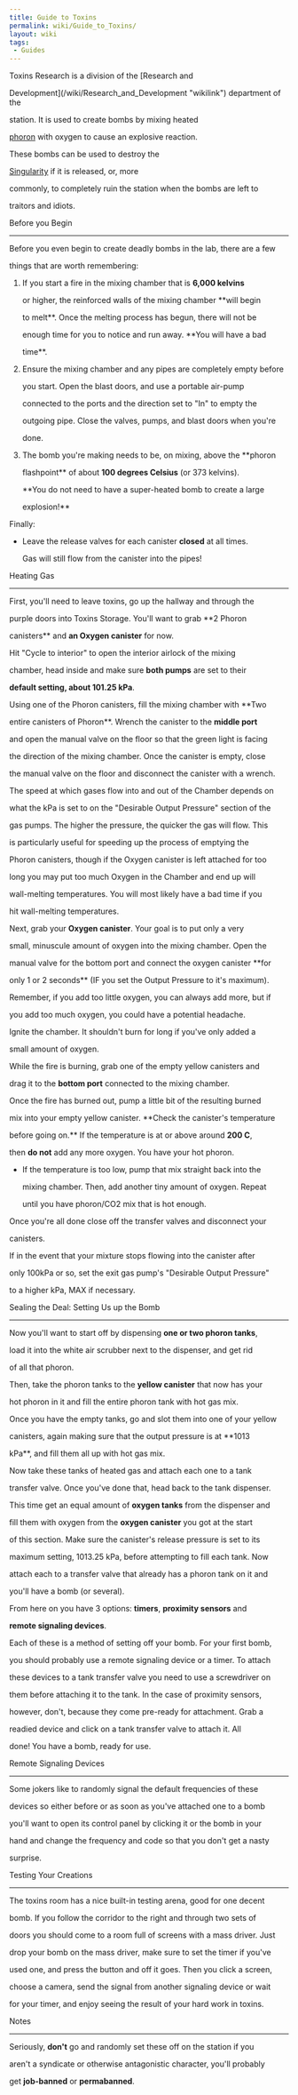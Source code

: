 ```yaml
---
title: Guide to Toxins
permalink: wiki/Guide_to_Toxins/
layout: wiki
tags:
 - Guides
---
```


Toxins Research is a division of the [Research and
Development](/wiki/Research_and_Development "wikilink") department of the
station. It is used to create bombs by mixing heated
[phoron](phoron "wikilink") with oxygen to cause an explosive reaction.
These bombs can be used to destroy the
[Singularity](/wiki/Singularity "wikilink") if it is released, or, more
commonly, to completely ruin the station when the bombs are left to
traitors and idiots.

Before you Begin
----------------

Before you even begin to create deadly bombs in the lab, there are a few
things that are worth remembering:

1.  If you start a fire in the mixing chamber that is **6,000 kelvins**
    or higher, the reinforced walls of the mixing chamber **will begin
    to melt**. Once the melting process has begun, there will not be
    enough time for you to notice and run away. **You will have a bad
    time**.
2.  Ensure the mixing chamber and any pipes are completely empty before
    you start. Open the blast doors, and use a portable air-pump
    connected to the ports and the direction set to "In" to empty the
    outgoing pipe. Close the valves, pumps, and blast doors when you're
    done.
3.  The bomb you're making needs to be, on mixing, above the **phoron
    flashpoint** of about **100 degrees Celsius** (or 373 kelvins).
    **You do not need to have a super-heated bomb to create a large
    explosion!**

Finally:

-   Leave the release valves for each canister **closed** at all times.
    Gas will still flow from the canister into the pipes!

Heating Gas
-----------

First, you'll need to leave toxins, go up the hallway and through the
purple doors into Toxins Storage. You'll want to grab **2 Phoron
canisters** and **an Oxygen canister** for now.

Hit "Cycle to interior" to open the interior airlock of the mixing
chamber, head inside and make sure **both pumps** are set to their
**default setting, about 101.25 kPa**.

Using one of the Phoron canisters, fill the mixing chamber with **Two
entire canisters of Phoron**. Wrench the canister to the **middle port**
and open the manual valve on the floor so that the green light is facing
the direction of the mixing chamber. Once the canister is empty, close
the manual valve on the floor and disconnect the canister with a wrench.

The speed at which gases flow into and out of the Chamber depends on
what the kPa is set to on the "Desirable Output Pressure" section of the
gas pumps. The higher the pressure, the quicker the gas will flow. This
is particularly useful for speeding up the process of emptying the
Phoron canisters, though if the Oxygen canister is left attached for too
long you may put too much Oxygen in the Chamber and end up will
wall-melting temperatures. You will most likely have a bad time if you
hit wall-melting temperatures.

Next, grab your **Oxygen canister**. Your goal is to put only a very
small, minuscule amount of oxygen into the mixing chamber. Open the
manual valve for the bottom port and connect the oxygen canister **for
only 1 or 2 seconds** (IF you set the Output Pressure to it's maximum).
Remember, if you add too little oxygen, you can always add more, but if
you add too much oxygen, you could have a potential headache.

Ignite the chamber. It shouldn't burn for long if you've only added a
small amount of oxygen.

While the fire is burning, grab one of the empty yellow canisters and
drag it to the **bottom port** connected to the mixing chamber.

Once the fire has burned out, pump a little bit of the resulting burned
mix into your empty yellow canister. **Check the canister's temperature
before going on.** If the temperature is at or above around **200 C**,
then **do not** add any more oxygen. You have your hot phoron.

-   If the temperature is too low, pump that mix straight back into the
    mixing chamber. Then, add another tiny amount of oxygen. Repeat
    until you have phoron/CO2 mix that is hot enough.

Once you're all done close off the transfer valves and disconnect your
canisters.

If in the event that your mixture stops flowing into the canister after
only 100kPa or so, set the exit gas pump's "Desirable Output Pressure"
to a higher kPa, MAX if necessary.

Sealing the Deal: Setting Us up the Bomb
----------------------------------------

Now you'll want to start off by dispensing **one or two phoron tanks**,
load it into the white air scrubber next to the dispenser, and get rid
of all that phoron.

Then, take the phoron tanks to the **yellow canister** that now has your
hot phoron in it and fill the entire phoron tank with hot gas mix.

Once you have the empty tanks, go and slot them into one of your yellow
canisters, again making sure that the output pressure is at **1013
kPa**, and fill them all up with hot gas mix.

Now take these tanks of heated gas and attach each one to a tank
transfer valve. Once you've done that, head back to the tank dispenser.

This time get an equal amount of **oxygen tanks** from the dispenser and
fill them with oxygen from the **oxygen canister** you got at the start
of this section. Make sure the canister's release pressure is set to its
maximum setting, 1013.25 kPa, before attempting to fill each tank. Now
attach each to a transfer valve that already has a phoron tank on it and
you'll have a bomb (or several).

From here on you have 3 options: **timers**, **proximity sensors** and
**remote signaling devices**.  
Each of these is a method of setting off your bomb. For your first bomb,
you should probably use a remote signaling device or a timer. To attach
these devices to a tank transfer valve you need to use a screwdriver on
them before attaching it to the tank. In the case of proximity sensors,
however, don't, because they come pre-ready for attachment. Grab a
readied device and click on a tank transfer valve to attach it. All
done! You have a bomb, ready for use.

Remote Signaling Devices
------------------------

Some jokers like to randomly signal the default frequencies of these
devices so either before or as soon as you've attached one to a bomb
you'll want to open its control panel by clicking it or the bomb in your
hand and change the frequency and code so that you don't get a nasty
surprise.

Testing Your Creations
----------------------

The toxins room has a nice built-in testing arena, good for one decent
bomb. If you follow the corridor to the right and through two sets of
doors you should come to a room full of screens with a mass driver. Just
drop your bomb on the mass driver, make sure to set the timer if you've
used one, and press the button and off it goes. Then you click a screen,
choose a camera, send the signal from another signaling device or wait
for your timer, and enjoy seeing the result of your hard work in toxins.

Notes
-----

Seriously, **don't** go and randomly set these off on the station if you
aren't a syndicate or otherwise antagonistic character, you'll probably
get **job-banned** or **permabanned**.
